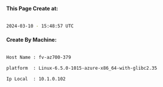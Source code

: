 
   
#### This Page Create at:

```bash

2024-03-10 - 15:48:57 UTC

```

#### Create By Machine:

```bash

Host Name : fv-az700-379

platform  : Linux-6.5.0-1015-azure-x86_64-with-glibc2.35

Ip Local  : 10.1.0.102

```

